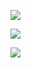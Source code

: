[![](https://img.shields.io/docker/stars/vaeum/ubuntu-postgres.svg)](https://hub.docker.com/r/vaeum/ubuntu-postgres 'DockerHub')

[![](https://img.shields.io/docker/pulls/vaeum/ubuntu-postgres.svg)](https://hub.docker.com/r/vaeum/ubuntu-postgres 'DockerHub')

[![](https://images.microbadger.com/badges/image/vaeum/ubuntu-postgres.svg)](https://microbadger.com/images/vaeum/ubuntu-postgres "Get your own image badge on microbadger.com")
